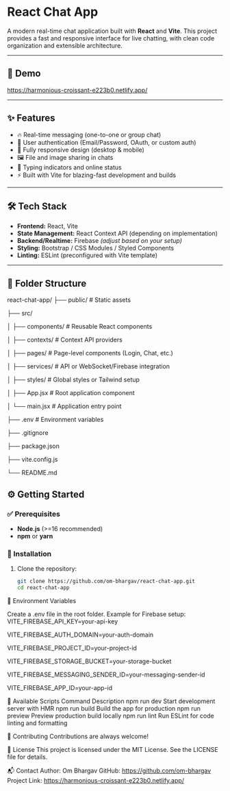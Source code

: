 # React Chat App

A modern real-time chat application built with **React** and **Vite**. This project provides a fast and responsive interface for live chatting, with clean code organization and extensible architecture.

---

## 🚀 Demo

https://harmonious-croissant-e223b0.netlify.app/

---

## ✨ Features

- 🔥 Real-time messaging (one-to-one or group chat)  
- 🔐 User authentication (Email/Password, OAuth, or custom auth)  
- 📱 Fully responsive design (desktop & mobile)  
- 🖼️ File and image sharing in chats  
- 💬 Typing indicators and online status  
- ⚡ Built with Vite for blazing-fast development and builds  

---

## 🛠️ Tech Stack

- **Frontend:** React, Vite  
- **State Management:** React Context API (depending on implementation)  
- **Backend/Realtime:** Firebase *(adjust based on your setup)*  
- **Styling:** Bootstrap / CSS Modules / Styled Components  
- **Linting:** ESLint (preconfigured with Vite template)  

---

## 📂 Folder Structure

react-chat-app/
├── public/ # Static assets

├── src/

│ ├── components/ # Reusable React components

│ ├── contexts/ # Context API providers

│ ├── pages/ # Page-level components (Login, Chat, etc.)

│ ├── services/ # API or WebSocket/Firebase integration

│ ├── styles/ # Global styles or Tailwind setup

│ ├── App.jsx # Root application component

│ └── main.jsx # Application entry point

├── .env # Environment variables

├── .gitignore

├── package.json

├── vite.config.js

└── README.md

## ⚙️ Getting Started

### ✅ Prerequisites

- **Node.js** (>=16 recommended)  
- **npm** or **yarn**

### 🔧 Installation

1. Clone the repository:

   ```bash
   git clone https://github.com/om-bhargav/react-chat-app.git
   cd react-chat-app

🔑 Environment Variables

Create a .env file in the root folder. Example for Firebase setup:
VITE_FIREBASE_API_KEY=your-api-key

VITE_FIREBASE_AUTH_DOMAIN=your-auth-domain

VITE_FIREBASE_PROJECT_ID=your-project-id

VITE_FIREBASE_STORAGE_BUCKET=your-storage-bucket

VITE_FIREBASE_MESSAGING_SENDER_ID=your-messaging-sender-id

VITE_FIREBASE_APP_ID=your-app-id

📜 Available Scripts
Command	Description
npm run dev	Start development server with HMR
npm run build	Build the app for production
npm run preview	Preview production build locally
npm run lint	Run ESLint for code linting and formatting

🤝 Contributing
Contributions are always welcome!

📄 License
This project is licensed under the MIT License. See the LICENSE file for details.

📬 Contact
Author: Om Bhargav
GitHub: https://github.com/om-bhargav
Project Link: https://harmonious-croissant-e223b0.netlify.app/
